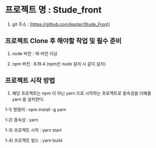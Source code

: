 # 프로젝트 명 : Stude_front

1. git 주소 : [https://github.com/kpoter/Stude_Front]

## 프로젝트 Clone 후 해야할 작업 및 필수 준비

1. node 버전 : 16 버전 이상

2. npm 버전 : 8.19.4 (npm은 node 설치 시 같이 설치)

## 프로젝트 시작 방법

1. 해당 프로젝트는 npm 이 아닌 yarn 으로 시작하는 프로젝트로 종속성을 더해줄 yarn 을 설치한다.

  1-1) 명령어 : npm install -g yarn

  1-2) 종속성 : yarn

  1-3) 프로젝트 시작 : yarn start

  1-4) 프로젝트 빌드 : yarn build